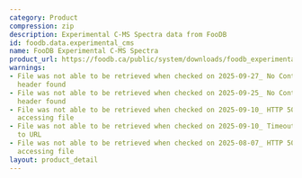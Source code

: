 ```yaml
---
category: Product
compression: zip
description: Experimental C-MS Spectra data from FooDB
id: foodb.data.experimental_cms
name: FooDB Experimental C-MS Spectra
product_url: https://foodb.ca/public/system/downloads/foodb_experimental_cms_spectra.zip
warnings:
- File was not able to be retrieved when checked on 2025-09-27_ No Content-Length
  header found
- File was not able to be retrieved when checked on 2025-09-25_ No Content-Length
  header found
- File was not able to be retrieved when checked on 2025-09-10_ HTTP 502 error when
  accessing file
- File was not able to be retrieved when checked on 2025-09-10_ Timeout connecting
  to URL
- File was not able to be retrieved when checked on 2025-08-07_ HTTP 500 error when
  accessing file
layout: product_detail
---
```

